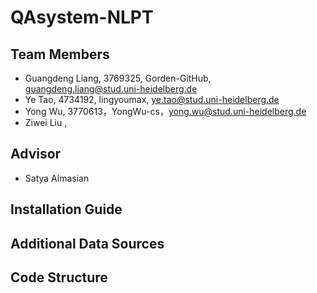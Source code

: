 # QAsystem-NLPT

## Team Members
- Guangdeng Liang, 3769325, Gorden-GitHub, guangdeng.liang@stud.uni-heidelberg.de
- Ye Tao, 4734192, lingyoumax, ye.tao@stud.uni-heidelberg.de
- Yong Wu, 3770613，YongWu-cs，yong.wu@stud.uni-heidelberg.de
- Ziwei Liu , 

## Advisor
- Satya Almasian

## Installation Guide

## Additional Data Sources

## Code Structure


